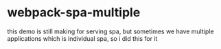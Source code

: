 # webpack-spa-multiple
this demo is still making for serving spa, but sometimes we have multiple applications which is individual spa, so i did this for it
